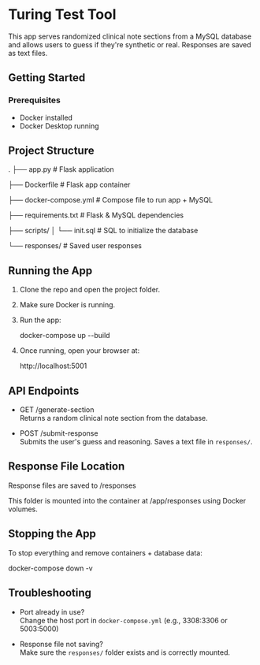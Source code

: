 # Turing Test Tool

This app serves randomized clinical note sections from a MySQL database and allows users to guess if they're synthetic or real. Responses are saved as text files.

## Getting Started

### Prerequisites

- Docker installed
- Docker Desktop running

## Project Structure

.
├── app.py                  # Flask application

├── Dockerfile              # Flask app container

├── docker-compose.yml      # Compose file to run app + MySQL

├── requirements.txt        # Flask & MySQL dependencies

├── scripts/
│   └── init.sql            # SQL to initialize the database

└── responses/              # Saved user responses

## Running the App

1. Clone the repo and open the project folder.
2. Make sure Docker is running.
3. Run the app:

   docker-compose up --build

4. Once running, open your browser at:

   http://localhost:5001

## API Endpoints

- GET /generate-section  
  Returns a random clinical note section from the database.

- POST /submit-response  
  Submits the user's guess and reasoning. Saves a text file in `responses/`.

## Response File Location

Response files are saved to /responses

This folder is mounted into the container at /app/responses using Docker volumes.

## Stopping the App

To stop everything and remove containers + database data:

docker-compose down -v

## Troubleshooting

- Port already in use?  
  Change the host port in `docker-compose.yml` (e.g., 3308:3306 or 5003:5000)

- Response file not saving?  
  Make sure the `responses/` folder exists and is correctly mounted.
